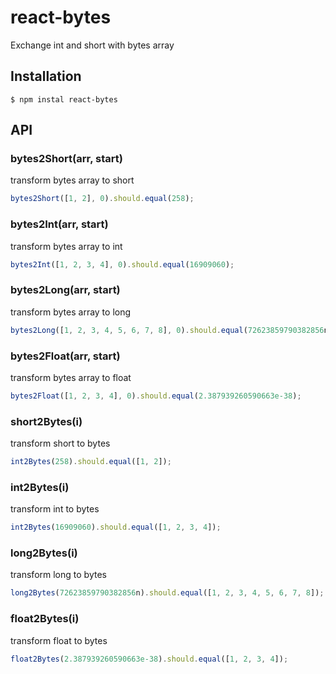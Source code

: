 # react-bytes

Exchange int and short with bytes array

## Installation

```
$ npm instal react-bytes
```

## API

### bytes2Short(arr, start)

transform bytes array to short

```js
bytes2Short([1, 2], 0).should.equal(258);
```

### bytes2Int(arr, start)

transform bytes array to int

```js
bytes2Int([1, 2, 3, 4], 0).should.equal(16909060);
```

### bytes2Long(arr, start)

transform bytes array to long

```js
bytes2Long([1, 2, 3, 4, 5, 6, 7, 8], 0).should.equal(72623859790382856n);
```

### bytes2Float(arr, start)

transform bytes array to float

```js
bytes2Float([1, 2, 3, 4], 0).should.equal(2.387939260590663e-38);
```

### short2Bytes(i)

transform short to bytes

```js
int2Bytes(258).should.equal([1, 2]);
```

### int2Bytes(i)

transform int to bytes

```js
int2Bytes(16909060).should.equal([1, 2, 3, 4]);
```

### long2Bytes(i)

transform long to bytes

```js
long2Bytes(72623859790382856n).should.equal([1, 2, 3, 4, 5, 6, 7, 8]);
```

### float2Bytes(i)

transform float to bytes

```js
float2Bytes(2.387939260590663e-38).should.equal([1, 2, 3, 4]);
```
